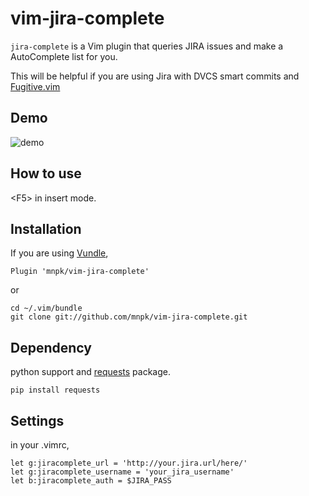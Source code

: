 # vim-jira-complete

`jira-complete` is a Vim plugin that queries JIRA issues and make a AutoComplete list for you. 

This will be helpful if you are using Jira with DVCS smart commits and [Fugitive.vim](https://github.com/tpope/vim-fugitive)
## Demo

![demo](jira-complete-demo.gif)

## How to use

\<F5\> in insert mode.

## Installation

If you are using [Vundle](https://github.com/gmarik/Vundle.vim),

```
Plugin 'mnpk/vim-jira-complete'
```

or

```
cd ~/.vim/bundle
git clone git://github.com/mnpk/vim-jira-complete.git
```

## Dependency

python support and [requests](http://docs.python-requests.org/) package.

```
pip install requests
```

## Settings

in your .vimrc,

```
let g:jiracomplete_url = 'http://your.jira.url/here/'
let g:jiracomplete_username = 'your_jira_username'
let b:jiracomplete_auth = $JIRA_PASS
```
